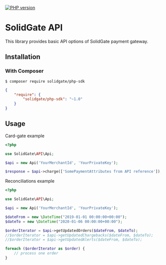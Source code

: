 [![PHP version](https://badge.fury.io/ph/solidgate%2Fphp-sdk.svg)](https://badge.fury.io/ph/solidgate%2Fphp-sdk)

# SolidGate API


This library provides basic API options of SolidGate payment gateway.

## Installation

### With Composer

```
$ composer require solidgate/php-sdk
```

```json
{
    "require": {
        "solidgate/php-sdk": "~1.0"
    }
}
```

## Usage

Card-gate example
```php
<?php

use SolidGate\API\Api;

$api = new Api('YourMerchantId', 'YourPrivateKey');

$response = $api->charge(['SomePaymentAttributes from API reference']);

```


Reconciliations example

```php
<?php

use SolidGate\API\Api;

$api = new Api('YourMerchantId', 'YourPrivateKey');

$dateFrom = new \DateTime("2019-01-01 00:00:00+00:00");
$dateTo = new \DateTime("2020-01-06 00:00:00+00:00");

$orderIterator = $api->getUpdatedOrders($dateFrom, $dateTo);
//$orderIterator = $api->getUpdatedChargebacks($dateFrom, $dateTo);
//$orderIterator = $api->getUpdatedAlerts($dateFrom, $dateTo);

foreach ($orderIterator as $order) {
    // process one order
}

```